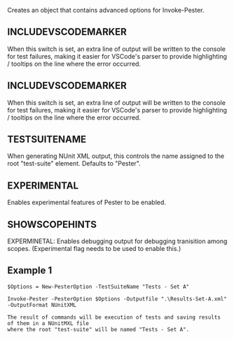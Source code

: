 Creates an object that contains advanced options for Invoke-Pester.

INCLUDEVSCODEMARKER
----------
When this switch is set, an extra line of output will be written to the console for test failures, making it easier for VSCode's parser to provide highlighting / tooltips on the line where the error occurred.

INCLUDEVSCODEMARKER
----------
When this switch is set, an extra line of output will be written to the console for test failures, making it easier
for VSCode's parser to provide highlighting / tooltips on the line where the error occurred.

TESTSUITENAME
----------
When generating NUnit XML output, this controls the name assigned to the root "test-suite" element.  Defaults to "Pester".

EXPERIMENTAL
----------
Enables experimental features of Pester to be enabled.

SHOWSCOPEHINTS
----------
EXPERMINETAL: Enables debugging output for debugging tranisition among scopes. (Experimental flag needs to be used to enable this.)

Example 1
---------
    $Options = New-PesterOption -TestSuiteName "Tests - Set A"

    Invoke-Pester -PesterOption $Options -Outputfile ".\Results-Set-A.xml" -OutputFormat NUnitXML

    The result of commands will be execution of tests and saving results of them in a NUnitMXL file
    where the root "test-suite" will be named "Tests - Set A".
